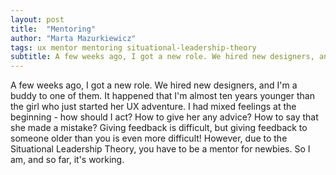 ```yaml
---
layout: post
title:  "Mentoring"
author: "Marta Mazurkiewicz"
tags: ux mentor mentoring situational-leadership-theory
subtitle: A few weeks ago, I got a new role. We hired new designers, and I'm a buddy to one of them.
---
```


A few weeks ago, I got a new role. We hired new designers, and I'm a buddy to one of them. It happened that I'm almost ten years younger than the girl who just started her UX adventure. I had mixed feelings at the beginning - how should I act? How to give her any advice? How to say that she made a mistake? Giving feedback is difficult, but giving feedback to someone older than you is even more difficult! However, due to the Situational Leadership Theory, you have to be a mentor for newbies. So I am, and so far, it's working.
